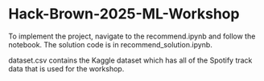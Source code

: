 # Hack-Brown-2025-ML-Workshop

To implement the project, navigate to the recommend.ipynb and follow the notebook. The solution code
is in recommend_solution.ipynb.

dataset.csv contains the Kaggle dataset which has all of the Spotify track data that is used for the 
workshop.

